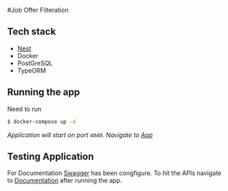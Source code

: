 #Job Offer Filteration

## Tech stack

- [Nest](https://github.com/nestjs/nest)
- Docker
- PostGreSQL
- TypeORM

## Running the app

Need to run

```bash
$ docker-compose up -d
```

_Application will start on port `4040`. Navigate to [App](http://localhst:4040)_

## Testing Application

For Documentation [Swagger](https://swagger.io/) has been congfigure.
To hit the APIs navigate to [Documentation](http://localhst:4040/docs) after running the app.
